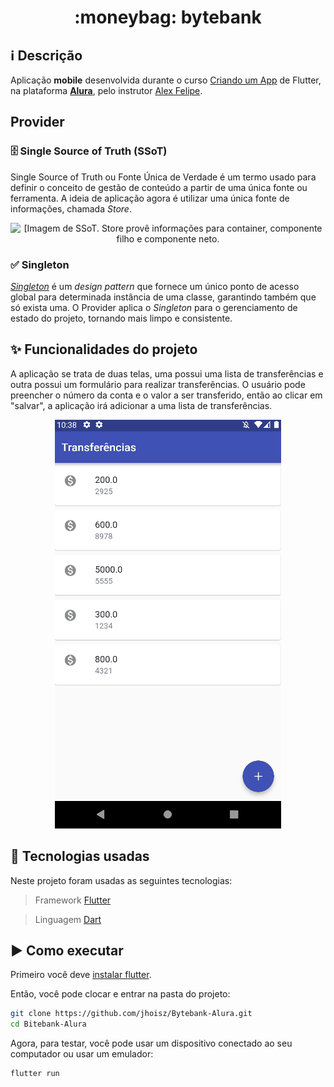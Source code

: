 <h1 align="center"> :moneybag: bytebank  </h1>

## ℹ️ Descrição

Aplicação **mobile** desenvolvida durante o curso [Criando um App](https://cursos.alura.com.br/course/flutter-crie-primeiro-app) de Flutter, na plataforma **[Alura](https://www.alura.com.br/)**, pelo instrutor [Alex Felipe](https://cursos.alura.com.br/user/alexfelipe).

<!-- ## :ledger: Aprendizados  -->
<!-- Apesar de ser uma aplicação simples, durante seu desenvolvimento foram exercitados diversos aprendizados, os quais estão listados abaixo:

- O que é Flutter
- Preparação de Ambiente
- Criação de projeto
- O que são e como funcionam Widgets
- Material Design
- Atalhos e dicas de programação
- Refatoração de código
- StatefulWidget e StatelessWidget
- Como criar um código mais otimizado
- Criação de formulário
- Navegação entre páginas com Navigator
- Passar informações durante navegação
- Lidar com operações assíncronas
- Implementação de ListView
- Organização da estrutura do projeto -->

## Provider

### 🗄️ Single Source of Truth (SSoT)

Single Source of Truth ou Fonte Única de Verdade é um termo usado para definir o conceito de gestão de conteúdo a partir de uma única fonte ou ferramenta. A ideia de aplicação agora é utilizar uma única fonte de informações, chamada _Store_.

<p align="center">
  <img src="https://media.discordapp.net/attachments/962040838123319319/1034143573744033854/Captura_de_tela_2022-10-24_133700.png" alt= "[Imagem de SSoT. Store provê informações para container, componente filho e componente neto." />
</p>

### ✅ Singleton

[_Singleton_](https://refactoring.guru/pt-br/design-patterns/singleton) é um _design pattern_ que fornece um único ponto de acesso global para determinada instância de uma classe, garantindo também que só exista uma. O Provider aplica o _Singleton_ para o gerenciamento de estado do projeto, tornando mais limpo e consistente.

## :sparkles: Funcionalidades do projeto

A aplicação se trata de duas telas, uma possui uma lista de transferências e outra possui um formulário para realizar transferências. O usuário pode preencher o número da conta e o valor a ser transferido, então ao clicar em "salvar", a aplicação irá adicionar a uma lista de transferências.

<p align="center">
  <img src="https://github.com/jhoisz/Bytebank-Alura/blob/main/app.gif" alt= "Gif colorido da aplicação desenvolvida realizando a operação de transferência." />
</p>

## :hammer: Tecnologias usadas

Neste projeto foram usadas as seguintes tecnologias:

> Framework [Flutter](https://flutter.dev/)

> Linguagem [Dart](https://dart.dev/)

## :arrow_forward: Como executar

Primeiro você deve [instalar flutter](https://docs.flutter.dev/get-started/install).

Então, você pode clocar e entrar na pasta do projeto:

```bash
git clone https://github.com/jhoisz/Bytebank-Alura.git
cd Bitebank-Alura
```

Agora, para testar, você pode usar um dispositivo conectado ao seu computador ou usar um emulador:

```bash
flutter run
```
